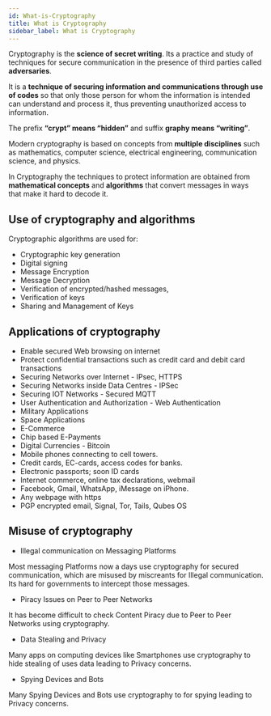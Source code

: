 ```yaml
---
id: What-is-Cryptography
title: What is Cryptography
sidebar_label: What is Cryptography
---
```


Cryptography is the **science of secret writing**. Its a practice and study of techniques for secure communication in the presence of third parties called **adversaries**.

It is a **technique of securing information and communications through use of codes** so that only those person for whom the information is intended can understand and process it, thus preventing unauthorized access to information.

The prefix **“crypt” means “hidden”** and suffix **graphy means “writing”**.

Modern cryptography is based on concepts from **multiple disciplines** such as mathematics, computer science, electrical engineering, communication science, and physics. 

In Cryptography the techniques to protect information are obtained from **mathematical concepts** and **algorithms** that convert messages in ways that make it hard to decode it.

## Use of cryptography and algorithms 

Cryptographic algorithms are used for: 

- Cryptographic key generation
- Digital signing
- Message Encryption
- Message Decryption
- Verification of encrypted/hashed messages, 
- Verification of keys
- Sharing and Management of Keys

## Applications of cryptography 

- Enable secured Web browsing on internet
- Protect confidential transactions such as credit card and debit card transactions
- Securing Networks over Internet - IPsec, HTTPS
- Securing Networks inside Data Centres - IPSec
- Securing IOT Networks - Secured MQTT
- User Authentication and Authorization - Web Authentication
- Military Applications 
- Space Applications
- E-Commerce
- Chip based E-Payments
- Digital Currencies - Bitcoin
- Mobile phones connecting to cell towers.
- Credit cards, EC-cards, access codes for banks.
- Electronic passports; soon ID cards
- Internet commerce, online tax declarations, webmail
- Facebook, Gmail, WhatsApp, iMessage on iPhone.
- Any webpage with https
- PGP encrypted email, Signal, Tor, Tails, Qubes OS

## Misuse of cryptography

- Illegal communication on Messaging Platforms

Most messaging Platforms now a days use cryptography for secured communication, which are misused by miscreants for Illegal communication. Its hard for governments to intercept those messages.

- Piracy Issues on Peer to Peer Networks 

It has become difficult to check Content Piracy due to Peer to Peer Networks using cryptography.

- Data Stealing and Privacy

Many apps on computing devices like Smartphones use cryptography to hide stealing of uses data leading to Privacy concerns.

- Spying Devices and Bots

Many Spying Devices and Bots use cryptography to for spying leading to Privacy concerns.
